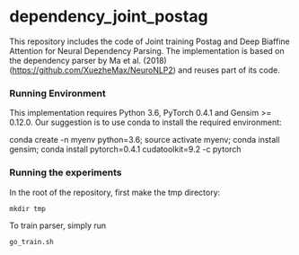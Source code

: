 # dependency_joint_postag

This repository includes the code of Joint training Postag and Deep Biaffine Attention for Neural Dependency Parsing.
The implementation is based on the dependency parser by Ma et al. (2018) (https://github.com/XuezheMax/NeuroNLP2) and reuses part of its code.

### Running Environment

This implementation requires Python 3.6, PyTorch 0.4.1 and Gensim >= 0.12.0.
Our suggestion is to use conda to install the required environment:

conda create -n myenv python=3.6; source activate myenv; conda install gensim;
conda install pytorch=0.4.1 cudatoolkit=9.2 -c pytorch

### Running the experiments

In the root of the repository, first make the tmp directory:

    mkdir tmp

To train parser, simply run

    go_train.sh

